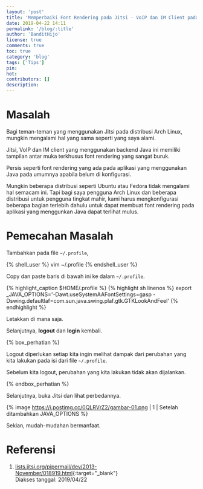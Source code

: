 ```yaml
---
layout: 'post'
title: 'Memperbaiki Font Rendering pada Jitsi - VoIP dan IM Client pada GNU/Linux'
date: 2019-04-22 14:11
permalink: '/blog/:title'
author: 'BanditHijo'
license: true
comments: true
toc: true
category: 'blog'
tags: ['Tips']
pin:
hot:
contributors: []
description:
---
```


<!-- BANNER OF THE POST -->
<!-- <img class="post&#45;body&#45;img" src="{{ site.lazyload.logo_blank_banner }}" data&#45;echo="#" alt="banner"> -->

# Masalah

Bagi teman-teman yang menggunakan Jitsi pada distribusi Arch Linux, mungkin mengalami hal yang sama seperti yang saya alami.

Jitsi, VoIP dan IM client yang menggunakan backend Java ini memiliki tampilan antar muka terkhusus font rendering yang sangat buruk.

Persis seperti font rendering yang ada pada aplikasi yang menggunakan Java pada umumnya apabila belum di konfigurasi.

Mungkin beberapa distribusi seperti Ubuntu atau Fedora tidak mengalami hal semacam ini. Tapi bagi saya pengguna Arch Linux dan beberapa distribusi untuk pengguna tingkat mahir, kami harus mengkonfigurasi beberapa bagian terlebih dahulu untuk dapat membuat font rendering pada aplikasi yang menggunkan Java dapat terlihat mulus.

# Pemecahan Masalah

Tambahkan pada file `~/.profile`,

{% shell_user %}
vim ~/.profile
{% endshell_user %}

Copy dan paste baris di bawah ini ke dalam `~/.profile`.

{% highlight_caption $HOME/.profile %}
{% highlight sh linenos %}
export _JAVA_OPTIONS='-Dawt.useSystemAAFontSettings=gasp -Dswing.defaultlaf=com.sun.java.swing.plaf.gtk.GTKLookAndFeel'
{% endhighlight %}

Letakkan di mana saja.

Selanjutnya, **logout** dan **login** kembali.

{% box_perhatian %}
<p>Logout diperlukan setiap kita ingin melihat dampak dari perubahan yang kita lakukan pada isi dari file <code>~/.profile</code>.</p>
<p>Sebelum kita logout, perubahan yang kita lakukan tidak akan dijalankan.</p>
{% endbox_perhatian %}

Selanjutnya, buka Jitsi dan lihat perbedannya.

{% image https://i.postimg.cc/0QLRVrZ2/gambar-01.png | 1 | Setelah ditambahkan JAVA_OPTIONS %}

Sekian, mudah-mudahan bermanfaat.

# Referensi

1. [lists.jitsi.org/pipermail/dev/2013-November/018919.html](http://lists.jitsi.org/pipermail/dev/2013-November/018919.html){:target="_blank"}
<br>Diakses tanggal: 2019/04/22
